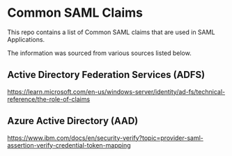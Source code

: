 # Common SAML Claims

This repo contains a list of Common SAML claims that are used in SAML Applications.

The information was sourced from various sources listed below.

## Active Directory Federation Services (ADFS)

https://learn.microsoft.com/en-us/windows-server/identity/ad-fs/technical-reference/the-role-of-claims

## Azure Active Directory (AAD)

https://www.ibm.com/docs/en/security-verify?topic=provider-saml-assertion-verify-credential-token-mapping
